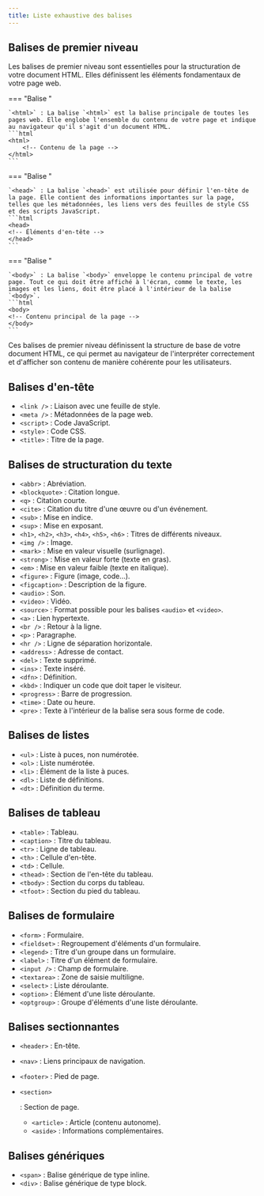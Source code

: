 ```yaml
---
title: Liste exhaustive des balises
---
```


## Balises de premier niveau

Les balises de premier niveau sont essentielles pour la structuration de votre document HTML. Elles définissent les éléments fondamentaux de votre page web.

    
=== "Balise <html>"

    `<html>` : La balise `<html>` est la balise principale de toutes les pages web. Elle englobe l'ensemble du contenu de votre page et indique au navigateur qu'il s'agit d'un document HTML.
    ```html
    <html>
        <!-- Contenu de la page -->
    </html>
    ```    

=== "Balise <head>"

    `<head>` : La balise `<head>` est utilisée pour définir l'en-tête de la page. Elle contient des informations importantes sur la page, telles que les métadonnées, les liens vers des feuilles de style CSS et des scripts JavaScript.
    ```html
    <head>
    <!-- Éléments d'en-tête -->
    </head>
    ```
  
=== "Balise <body>"

    `<body>` : La balise `<body>` enveloppe le contenu principal de votre page. Tout ce qui doit être affiché à l'écran, comme le texte, les images et les liens, doit être placé à l'intérieur de la balise `<body>`.  
    ```html
    <body>
    <!-- Contenu principal de la page -->
    </body>
    ```

Ces balises de premier niveau définissent la structure de base de votre document HTML, ce qui permet au navigateur de l'interpréter correctement et d'afficher son contenu de manière cohérente pour les utilisateurs.

## Balises d'en-tête

- `<link />` : Liaison avec une feuille de style.
- `<meta />` : Métadonnées de la page web.
- `<script>` : Code JavaScript.
- `<style>` : Code CSS.
- `<title>` : Titre de la page.

## Balises de structuration du texte

- `<abbr>` : Abréviation.
- `<blockquote>` : Citation longue.
- `<q>` : Citation courte.
- `<cite>` : Citation du titre d'une œuvre ou d'un événement.
- `<sub>` : Mise en indice.
- `<sup>` : Mise en exposant.
- `<h1>`, `<h2>`, `<h3>`, `<h4>`, `<h5>`, `<h6>` : Titres de différents niveaux.
- `<img />` : Image.
- `<mark>` : Mise en valeur visuelle (surlignage).
- `<strong>` : Mise en valeur forte (texte en gras).
- `<em>` : Mise en valeur faible (texte en italique).
- `<figure>` : Figure (image, code...).
- `<figcaption>` : Description de la figure.
- `<audio>` : Son.
- `<video>` : Vidéo.
- `<source>` : Format possible pour les balises `<audio>` et `<video>`.
- `<a>` : Lien hypertexte.
- `<br />` : Retour à la ligne.
- `<p>` : Paragraphe.
- `<hr />` : Ligne de séparation horizontale.
- `<address>` : Adresse de contact.
- `<del>` : Texte supprimé.
- `<ins>` : Texte inséré.
- `<dfn>` : Définition.
- `<kbd>` : Indiquer un code que doit taper le visiteur.
- `<progress>` : Barre de progression.
- `<time>` : Date ou heure.
- `<pre>` : Texte à l'intérieur de la balise sera sous forme de code.

## Balises de listes

- `<ul>` : Liste à puces, non numérotée.
- `<ol>` : Liste numérotée.
- `<li>` : Élément de la liste à puces.
- `<dl>` : Liste de définitions.
- `<dt>` : Définition du terme.

## Balises de tableau

- `<table>` : Tableau.
- `<caption>` : Titre du tableau.
- `<tr>` : Ligne de tableau.
- `<th>` : Cellule d'en-tête.
- `<td>` : Cellule.
- `<thead>` : Section de l'en-tête du tableau.
- `<tbody>` : Section du corps du tableau.
- `<tfoot>` : Section du pied du tableau.

## Balises de formulaire

- `<form>` : Formulaire.
- `<fieldset>` : Regroupement d'éléments d'un formulaire.
- `<legend>` : Titre d'un groupe dans un formulaire.
- `<label>` : Titre d'un élément de formulaire.
- `<input />` : Champ de formulaire.
- `<textarea>` : Zone de saisie multiligne.
- `<select>` : Liste déroulante.
- `<option>` : Élément d'une liste déroulante.
- `<optgroup>` : Groupe d'éléments d'une liste déroulante.

## Balises sectionnantes

- `<header>` : En-tête.
- `<nav>` : Liens principaux de navigation.
- `<footer>` : Pied de page.
- `<section>`

  : Section de page.
  - `<article>` : Article (contenu autonome).
  - `<aside>` : Informations complémentaires.

## Balises génériques

- `<span>` : Balise générique de type inline.
- `<div>` : Balise générique de type block.

